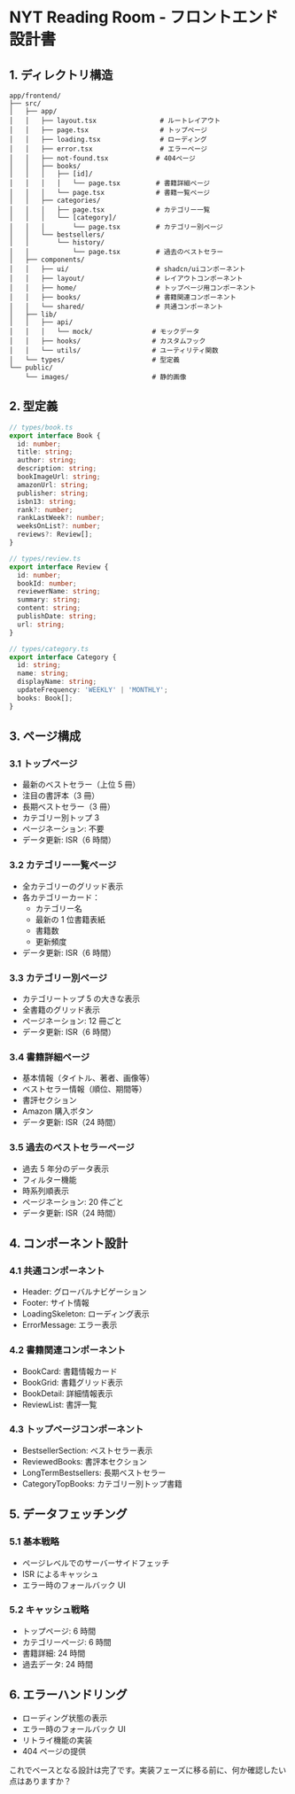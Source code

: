 # NYT Reading Room - フロントエンド設計書

## 1. ディレクトリ構造

```
app/frontend/
├── src/
│   ├── app/
│   │   ├── layout.tsx                # ルートレイアウト
│   │   ├── page.tsx                  # トップページ
│   │   ├── loading.tsx               # ローディング
│   │   ├── error.tsx                 # エラーページ
│   │   ├── not-found.tsx            # 404ページ
│   │   ├── books/
│   │   │   ├── [id]/
│   │   │   │   └── page.tsx         # 書籍詳細ページ
│   │   │   └── page.tsx             # 書籍一覧ページ
│   │   ├── categories/
│   │   │   ├── page.tsx             # カテゴリー一覧
│   │   │   └── [category]/
│   │   │       └── page.tsx         # カテゴリー別ページ
│   │   └── bestsellers/
│   │       └── history/
│   │           └── page.tsx         # 過去のベストセラー
│   ├── components/
│   │   ├── ui/                      # shadcn/uiコンポーネント
│   │   ├── layout/                  # レイアウトコンポーネント
│   │   ├── home/                    # トップページ用コンポーネント
│   │   ├── books/                   # 書籍関連コンポーネント
│   │   └── shared/                  # 共通コンポーネント
│   ├── lib/
│   │   ├── api/
│   │   │   └── mock/               # モックデータ
│   │   ├── hooks/                  # カスタムフック
│   │   └── utils/                  # ユーティリティ関数
│   └── types/                      # 型定義
└── public/
    └── images/                     # 静的画像
```

## 2. 型定義

```typescript
// types/book.ts
export interface Book {
  id: number;
  title: string;
  author: string;
  description: string;
  bookImageUrl: string;
  amazonUrl: string;
  publisher: string;
  isbn13: string;
  rank?: number;
  rankLastWeek?: number;
  weeksOnList?: number;
  reviews?: Review[];
}

// types/review.ts
export interface Review {
  id: number;
  bookId: number;
  reviewerName: string;
  summary: string;
  content: string;
  publishDate: string;
  url: string;
}

// types/category.ts
export interface Category {
  id: string;
  name: string;
  displayName: string;
  updateFrequency: 'WEEKLY' | 'MONTHLY';
  books: Book[];
}
```

## 3. ページ構成

### 3.1 トップページ

- 最新のベストセラー（上位 5 冊）
- 注目の書評本（3 冊）
- 長期ベストセラー（3 冊）
- カテゴリー別トップ 3
- ページネーション: 不要
- データ更新: ISR（6 時間）

### 3.2 カテゴリー一覧ページ

- 全カテゴリーのグリッド表示
- 各カテゴリーカード：
  - カテゴリー名
  - 最新の 1 位書籍表紙
  - 書籍数
  - 更新頻度
- データ更新: ISR（6 時間）

### 3.3 カテゴリー別ページ

- カテゴリートップ 5 の大きな表示
- 全書籍のグリッド表示
- ページネーション: 12 冊ごと
- データ更新: ISR（6 時間）

### 3.4 書籍詳細ページ

- 基本情報（タイトル、著者、画像等）
- ベストセラー情報（順位、期間等）
- 書評セクション
- Amazon 購入ボタン
- データ更新: ISR（24 時間）

### 3.5 過去のベストセラーページ

- 過去 5 年分のデータ表示
- フィルター機能
- 時系列順表示
- ページネーション: 20 件ごと
- データ更新: ISR（24 時間）

## 4. コンポーネント設計

### 4.1 共通コンポーネント

- Header: グローバルナビゲーション
- Footer: サイト情報
- LoadingSkeleton: ローディング表示
- ErrorMessage: エラー表示

### 4.2 書籍関連コンポーネント

- BookCard: 書籍情報カード
- BookGrid: 書籍グリッド表示
- BookDetail: 詳細情報表示
- ReviewList: 書評一覧

### 4.3 トップページコンポーネント

- BestsellerSection: ベストセラー表示
- ReviewedBooks: 書評本セクション
- LongTermBestsellers: 長期ベストセラー
- CategoryTopBooks: カテゴリー別トップ書籍

## 5. データフェッチング

### 5.1 基本戦略

- ページレベルでのサーバーサイドフェッチ
- ISR によるキャッシュ
- エラー時のフォールバック UI

### 5.2 キャッシュ戦略

- トップページ: 6 時間
- カテゴリーページ: 6 時間
- 書籍詳細: 24 時間
- 過去データ: 24 時間

## 6. エラーハンドリング

- ローディング状態の表示
- エラー時のフォールバック UI
- リトライ機能の実装
- 404 ページの提供

これでベースとなる設計は完了です。実装フェーズに移る前に、何か確認したい点はありますか？
